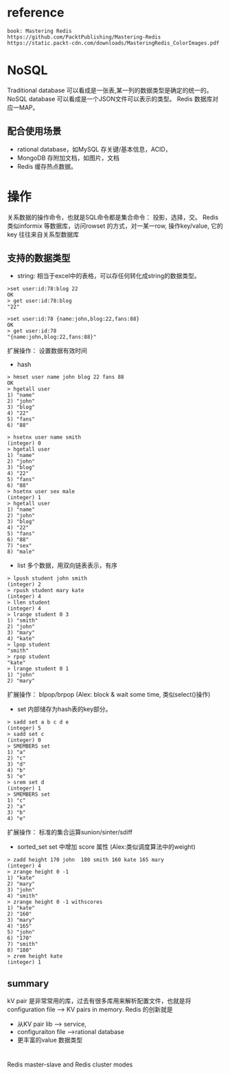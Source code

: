 # reference 
    book: Mastering Redis
    https://github.com/PacktPublishing/Mastering-Redis
    https://static.packt-cdn.com/downloads/MasteringRedis_ColorImages.pdf

# NoSQL
Traditional database 可以看成是一张表,某一列的数据类型是确定的统一的。
NoSQL database 可以看成是一个JSON文件可以表示的类型。 Redis 数据库对应一MAP。

## 配合使用场景
* rational database，如MySQL 存关键/基本信息，ACID，
* MongoDB 存附加文档，如图片，文档
* Redis 缓存热点数据。


# 操作
关系数据的操作命令，也就是SQL命令都是集合命令： 投影，选择，交。
Redis 类似informix 等数据库，访问rowset 的方式，对一某一row, 操作key/value, 它的key 往往来自关系型数据库

## 支持的数据类型
* string: 相当于excel中的表格，可以存任何转化成string的数据类型。
```
>set user:id:78:blog 22
OK
> get user:id:78:blog
"22"

>set user:id:78 {name:john,blog:22,fans:88}
OK
> get user:id:78
"{name:john,blog:22,fans:88}"

```
扩展操作： 设置数据有效时间

* hash
```
> hmset user name john blog 22 fans 88
OK
> hgetall user
1) "name"
2) "john"
3) "blog"
4) "22"
5) "fans"
6) "88"

> hsetnx user name smith
(integer) 0
> hgetall user
1) "name"
2) "john"
3) "blog"
4) "22"
5) "fans"
6) "88"
> hsetnx user sex male
(integer) 1
> hgetall user
1) "name"
2) "john"
3) "blog"
4) "22"
5) "fans"
6) "88"
7) "sex"
8) "male"

```
* list
多个数据，用双向链表表示，有序
```
> lpush student john smith
(integer) 2
> rpush student mary kate
(integer) 4
> llen student
(integer) 4
> lrange student 0 3
1) "smith"
2) "john"
3) "mary"
4) "kate"
> lpop student
"smith"
> rpop student
"kate"
> lrange student 0 1
1) "john"
2) "mary"

```
扩展操作： blpop/brpop  (Alex: block & wait some time, 类似select()操作)
* set
内部储存为hash表的key部分。
```
> sadd set a b c d e
(integer) 5
> sadd set c
(integer) 0
> SMEMBERS set
1) "a"
2) "c"
3) "d"
4) "b"
5) "e"
> srem set d
(integer) 1
> SMEMBERS set
1) "c"
2) "a"
3) "b"
4) "e"
```
扩展操作： 标准的集合运算sunion/sinter/sdiff

* sorted_set
set 中增加 score 属性 (Alex:类似调度算法中的weight)
```
> zadd height 170 john  180 smith 160 kate 165 mary
(integer) 4
> zrange height 0 -1
1) "kate"
2) "mary"
3) "john"
4) "smith"
> zrange height 0 -1 withscores
1) "kate"
2) "160"
3) "mary"
4) "165"
5) "john"
6) "170"
7) "smith"
8) "180"
> zrem height kate
(integer) 1

```

## summary
kV pair 是非常常用的库，过去有很多库用来解析配置文件，也就是将 configuration file --> KV pairs in memory.
Redis 的创新就是
* 从KV pair lib --> service, 
* configuraiton file -->rational database
* 更丰富的value 数据类型



# 
 Redis master-slave and Redis cluster modes


# 